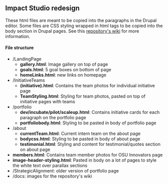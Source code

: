 ## Impact Studio redesign

These html files are meant to be copied into the paragraphs in the Drupal editor. Some files are CSS styling wrapped in html tags to be copied into the body section in Drupal pages. See this [repository's wiki](https://github.com/evanmhm/ImpactStudioRedesign/wiki) for more information.

#### File structure

- /LandingPage
    - **gallery.html**: Image gallery on top of page
    - **goals.html**: 5 goal boxes on bottom of page
    - **homeLinks.html**: new links on homepage
- /InitiativeTeams
    - **(initiative).html**: Contains the team photos for  individual initiative page
    - **TeamStyling.html**: Styling for team photos, pasted on top of initiative pages with teams
- /portfolio
    - **dev/incubate/pilot/scaleup.html**: Contains initiative cards for each paragraph on the portfolio page
    - **portfoliobody.html**: Styling to be pasted in body of portfolio page
- /about
    - **currentTeam.html**: Current intern team on the about page
    - **bodycss.html**: Styling to be pasted in body of about page
    - **testimonial.html**: Styling and content for testimonial/quotes section on about page
- **members.html**: Contains team member photos for OSU Innovators page
- **image-header-styling.html**: Pasted in body on a lot of pages to style the white text over parallax sections
- /StrategicAlignment: older version of portfolio page
- /docs: images for the repository's wiki
